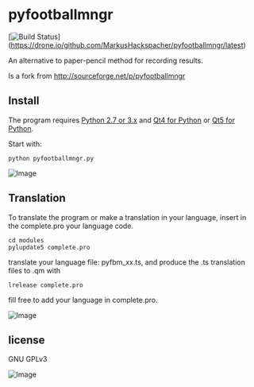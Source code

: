 pyfootballmngr
==============

[![Build Status](https://drone.io/github.com/MarkusHackspacher/pyfootballmngr/status.png)]
(https://drone.io/github.com/MarkusHackspacher/pyfootballmngr/latest)

An alternative to paper-pencil method for recording results.

Is a fork from http://sourceforge.net/p/pyfootballmngr

Install
-------

The program requires [Python 2.7 or 3.x](http://www.python.org/download/) 
and [Qt4 for Python](http://www.riverbankcomputing.com/software/pyqt/download)
or [Qt5 for Python](http://www.riverbankcomputing.com/software/pyqt/download5).

Start with:

```python pyfootballmngr.py```

![Image](misc/pyfootballmngr_en.png "pyfootballmngr screenshot.")

Translation
-----------

To translate the program or make a translation in your language,
insert in the complete.pro your language code.

```
cd modules
pylupdate5 complete.pro
```

translate your language file: pyfbm_xx.ts, and produce the .ts translation files to .qm with

```
lrelease complete.pro
```

fill free to add your language in complete.pro.

![Image](misc/pyfbm_updatematch_en.png "pyfootballmngr updatematch screenshot.")

license
-------

GNU GPLv3

![Image](misc/pyfootballmngr.png "pyfootballmngr Qt4 screenshot.")


